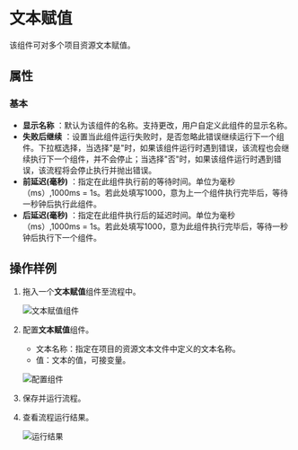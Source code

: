 # 文本赋值

该组件可对多个项目资源文本赋值。

## 属性

### 基本

- **显示名称** ：默认为该组件的名称。支持更改，用户自定义此组件的显示名称。
- **失败后继续** ：设置当此组件运行失败时，是否忽略此错误继续运行下一个组件。下拉框选择，当选择"是"时，如果该组件运行时遇到错误，该流程也会继续执行下一个组件，并不会停止；当选择"否"时，如果该组件运行时遇到错误，该流程将会停止执行并抛出错误。
- **前延迟(毫秒)** ：指定在此组件执行前的等待时间。单位为毫秒（ms）,1000ms = 1s。若此处填写1000，意为上一个组件执行完毕后，等待一秒钟后执行此组件。
- **后延迟(毫秒)** ：指定在此组件执行后的延迟时间。单位为毫秒（ms）,1000ms = 1s。若此处填写1000，意为此组件执行完毕后，等待一秒钟后执行下一个组件。

## 操作样例

1. 拖入一个**文本赋值**组件至流程中。

   ![文本赋值组件](https://docimages.blob.core.chinacloudapi.cn/images/Activities/textassign20210324.png)

2. 配置**文本赋值**组件。

   - 文本名称：指定在项目的资源文本文件中定义的文本名称。
   - 值：文本的值，可接变量。

   ![配置组件](https://docimages.blob.core.chinacloudapi.cn/images/Activities/settingtextassign20210324.png)

3. 保存并运行流程。
4. 查看流程运行结果。

   ![运行结果](https://docimages.blob.core.chinacloudapi.cn/images/Activities/textassignresult20210324.png)
